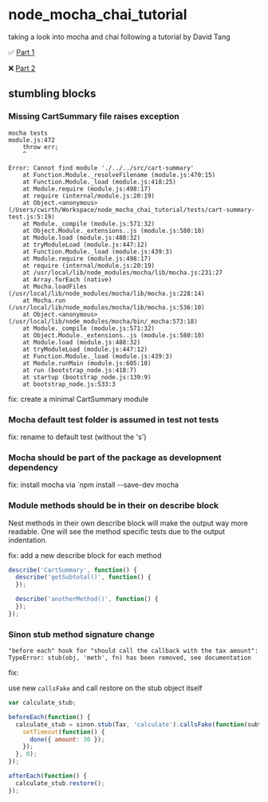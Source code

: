 # node_mocha_chai_tutorial

taking a look into mocha and chai following a tutorial by David Tang

✅ [Part 1](https://www.codementor.io/davidtang/unit-testing-and-tdd-in-node-js-part-1-8t714s877)

❌ [Part 2](https://www.codementor.io/nodejs/tutorial/unit-testing-tdd-node-js-nockjs-part-2)


## stumbling blocks

### Missing CartSummary file raises exception

```
mocha tests
module.js:472
    throw err;
    ^

Error: Cannot find module './../../src/cart-summary'
    at Function.Module._resolveFilename (module.js:470:15)
    at Function.Module._load (module.js:418:25)
    at Module.require (module.js:498:17)
    at require (internal/module.js:20:19)
    at Object.<anonymous> (/Users/cwirth/Workspace/node_mocha_chai_tutorial/tests/cart-summary-test.js:5:19)
    at Module._compile (module.js:571:32)
    at Object.Module._extensions..js (module.js:580:10)
    at Module.load (module.js:488:32)
    at tryModuleLoad (module.js:447:12)
    at Function.Module._load (module.js:439:3)
    at Module.require (module.js:498:17)
    at require (internal/module.js:20:19)
    at /usr/local/lib/node_modules/mocha/lib/mocha.js:231:27
    at Array.forEach (native)
    at Mocha.loadFiles (/usr/local/lib/node_modules/mocha/lib/mocha.js:228:14)
    at Mocha.run (/usr/local/lib/node_modules/mocha/lib/mocha.js:536:10)
    at Object.<anonymous> (/usr/local/lib/node_modules/mocha/bin/_mocha:573:18)
    at Module._compile (module.js:571:32)
    at Object.Module._extensions..js (module.js:580:10)
    at Module.load (module.js:488:32)
    at tryModuleLoad (module.js:447:12)
    at Function.Module._load (module.js:439:3)
    at Module.runMain (module.js:605:10)
    at run (bootstrap_node.js:418:7)
    at startup (bootstrap_node.js:139:9)
    at bootstrap_node.js:533:3
```

fix: create a minimal CartSummary module 

### Mocha default test folder is assumed in test not tests

fix: rename to default test (without the 's')

### Mocha should be part of the package as development dependency

fix: install mocha via `npm install --save-dev mocha

### Module methods should be in their on describe block

Nest methods in their own describe block will make the output way
more readable. One will see the method specific tests due to the
output indentation. 

fix: add a new describe block for each method

```javascript
describe('CartSummary', function() {
  describe('getSubtotal()', function() {
  });

  describe('anotherMethod()', function() {
  });
});
```

### Sinon stub method signature change

```
"before each" hook for "should call the callback with the tax amount":
TypeError: stub(obj, 'meth', fn) has been removed, see documentation
```

fix: 

use new `callsFake` and call restore on the stub object itself

```javascript
var calculate_stub;

beforeEach(function() {
  calculate_stub = sinon.stub(Tax, 'calculate').callsFake(function(subtotal, state, done) {
    setTimeout(function() {
      done({ amount: 30 });
    });
  }, 0);
});

afterEach(function() {
  calculate_stub.restore();
});

```


